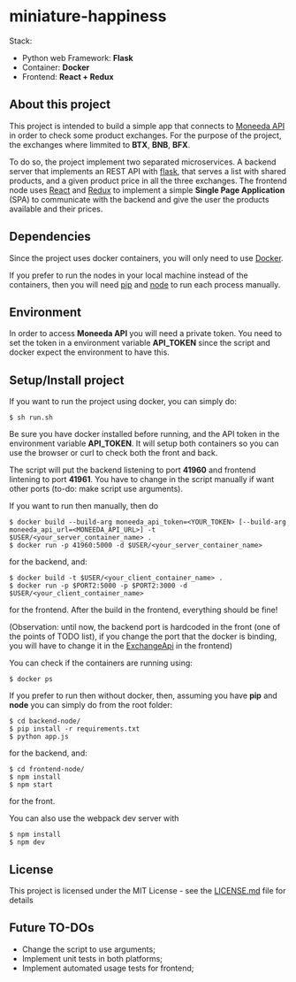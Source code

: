 # miniature-happiness

Stack:
- Python web Framework: **Flask**
- Container: **Docker**
- Frontend: **React + Redux** 

## About this project
This project is intended to build a simple app that connects to [Moneeda API](https://moneeda.github.io/docs/?shell#moneeda-api) in order to check some product exchanges. For the purpose of the project, the exchanges where limmited to **BTX**, **BNB**, **BFX**.

To do so, the project implement two separated microservices. A backend server that implements an REST API with [flask](http://flask.pocoo.org/), that serves a list with shared products, and a given product price in all the three exchanges. The frontend node uses [React](https://reactjs.org/) and [Redux](https://redux.js.org/) to implement a simple **Single Page Application** (SPA) to communicate with the backend and give the user the products available and their prices.

## Dependencies
Since the project uses docker containers, you will only need to use [Docker](https://www.docker.com/).

If you prefer to run the nodes in your local machine instead of the containers, then you will need [pip](https://pypi.org/project/pip/) and [node](https://nodejs.org/en/) to run each process manually.

## Environment
In order to access **Moneeda API** you will need a private token. You need to set the token in a environment variable **API_TOKEN** since the script and docker expect the environment to have this.

## Setup/Install project
If you want to run the project using docker, you can simply do:
```
$ sh run.sh
```
Be sure you have docker installed before running, and the API token in the environment variable **API_TOKEN**. It will setup both containers so you can use the browser or curl to check both the front and back.

The script will put the backend listening to port **41960** and frontend lintening to port **41961**. You have to change in the script manually if want other ports (to-do: make script use arguments).

If you want to run then manually, then do
```
$ docker build --build-arg moneeda_api_token=<YOUR_TOKEN> [--build-arg moneeda_api_url=<MONEEDA_API_URL>] -t $USER/<your_server_container_name> .
$ docker run -p 41960:5000 -d $USER/<your_server_container_name>
```
for the backend, and:
```
$ docker build -t $USER/<your_client_container_name> .
$ docker run -p $PORT2:5000 -p $PORT2:3000 -d $USER/<your_client_container_name>
```
for the frontend. After the build in the frontend, everything should be fine!

(Observation: until now, the backend port is hardcoded in the front (one of the points of TODO list), if you change the port that the docker is binding, you will have to change it in the [ExchangeApi](https://github.com/andrentaz/miniature-happiness/blob/master/frontend-node/app/api/ExchangeApi.js) in the frontend) 

You can check if the containers are running using:
```
$ docker ps
```

If you prefer to run then without docker, then, assuming you have **pip** and **node** you can simply do from the root folder:
```
$ cd backend-node/
$ pip install -r requirements.txt
$ python app.js
```
for the backend, and:
```
$ cd frontend-node/
$ npm install
$ npm start
```
for the front.

You can also use the webpack dev server with
```
$ npm install
$ npm dev
```
## License
This project is licensed under the MIT License - see the [LICENSE.md](https://github.com/andrentaz/miniature-happiness/blob/master/LICENSE.md) file for details

## Future TO-DOs
- Change the script to use arguments;
- Implement unit tests in both platforms;
- Implement automated usage tests for frontend;
